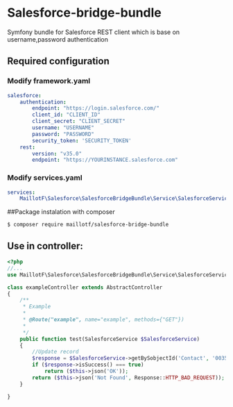 # Salesforce-bridge-bundle

Symfony bundle for Salesforce REST client which is base on username,password authentication

## Required configuration

### Modify framework.yaml
```yaml
salesforce:
    authentication:
        endpoint: "https://login.salesforce.com/"
        client_id: "CLIENT_ID"
        client_secret: "CLIENT_SECRET"
        username: "USERNAME"
        password: "PASSWORD"
        security_token: 'SECURITY_TOKEN'
    rest:
        version: "v35.0"
        endpoint: "https://YOURINSTANCE.salesforce.com"
```

### Modify services.yaml
```yaml
services:
    MaillotF\Salesforce\SalesforceBridgeBundle\Service\SalesforceService: '@salesforce.service'
```

##Package instalation with composer

```console
$ composer require maillotf/salesforce-bridge-bundle
```

## Use in controller:

```php
<?php
//...
use MaillotF\Salesforce\SalesforceBridgeBundle\Service\SalesforceService;

class exampleController extends AbstractController
{
	/**
	 * Example
	 * 
	 * @Route("example", name="example", methods={"GET"})
	 * 
	 */
	public function test(SalesforceService $SalesforceService)
	{
		//Update record
		$response = $SalesforceService->getBySobjectId('Contact', '0035J000001fqm1QAA');
		if ($response->isSuccess() === true)
			return ($this->json('OK'));
		return ($this->json('Not Found', Response::HTTP_BAD_REQUEST));
	}

}
```
